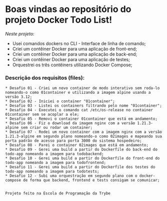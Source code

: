 # Boas vindas ao repositório do projeto Docker Todo List!

_Neste projeto:_
  * Usei comandos dockers no CLI - Interface de linha de comando;
  * Criei um contêiner Docker para uma aplicação de front-end;
  * Criei um contêiner Docker para uma aplicação de back-end;
  * Criei um contêiner Docker para uma aplicação de testes; 
  * Orquestrei os três contêiners utilizando Docker Compose;
  
  ### Descrição dos requisitos (files):
    * Desafio 01 - Criei um novo container de modo interativo sem roda-lo nomeando-o como 01container e utilizando a imagem alpine usando a versão 3.12;
    * Desafio 02 - Iniciei o container "01container";
    * Desafio 03 - Listei os containers filtrando pelo nome "01container";
    * Desafio 04 - Executei o comando cat /etc/os-release no container 01container sem se acoplar a ele;
    * Desafio 05 - Removi o container 01container que está em andamento;
    * Desafio 06 - Fiz o download da imagem nginx com a versão 1.21.3-alpine sem criar ou rodar um container;
    * Desafio 07 - Rodei um novo container com a imagem nginx com a versão 1.21.3-alpine em segundo plano nomeando-o como 02images e mapeando sua porta padrão de acesso para porta 3000 do sistema hospedeiro;
    * Desafio 08 - Parei o container 02images que está em andamento;
    * Desafio 09 - Gerei uma build a partir do Dockerfile do back-end do todo-app nomeando a imagem para todobackend;
    * Desafio 10 - Gerei uma build a partir do Dockerfile do front-end do todo-app nomeando a imagem para todofrontend;
    * Desafio 11 - Gerei uma build a partir do Dockerfile dos testes do todo-app nomeando a imagem para todotests;
    * Desafio 12 - Subi uma orquestração em segundo plano com o docker-compose de forma que backend, frontend e tests consigam se comunicar;
    
    
    Projeto feito na Escola de Programação da Trybe   
